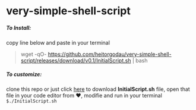 # very-simple-shell-script
##### To Install:
copy line below and paste in your terminal
> wget -qO- https://github.com/heitorgodau/very-simple-shell-script/releases/download/v0.1/InitialScript.sh | bash

##### To customize: 
clone this repo or just click [here](https://github.com/heitorgodau/very-simple-shell-script/releases/download/v0.1/InitialScript.sh) to download **InitialScript.sh** file, open that file in your code editor from :heart:, modifie and run in your terminal `$./InitialScript.sh`
